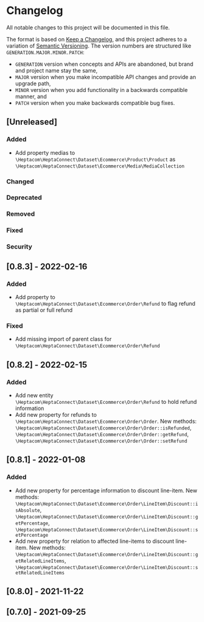 # Changelog

All notable changes to this project will be documented in this file.

The format is based on [Keep a Changelog](https://keepachangelog.com/en/1.0.0/),
and this project adheres to a variation of [Semantic Versioning](https://semver.org/spec/v2.0.0.html).
The version numbers are structured like `GENERATION.MAJOR.MINOR.PATCH`:

* `GENERATION` version when concepts and APIs are abandoned, but brand and project name stay the same,
* `MAJOR` version when you make incompatible API changes and provide an upgrade path,
* `MINOR` version when you add functionality in a backwards compatible manner, and
* `PATCH` version when you make backwards compatible bug fixes.

## [Unreleased]

### Added

- Add property medias to `\Heptacom\HeptaConnect\Dataset\Ecommerce\Product\Product` as `\Heptacom\HeptaConnect\Dataset\Ecommerce\Media\MediaCollection`

### Changed

### Deprecated

### Removed

### Fixed

### Security

## [0.8.3] - 2022-02-16

### Added

- Add property to `\Heptacom\HeptaConnect\Dataset\Ecommerce\Order\Refund` to flag refund as partial or full refund

### Fixed

- Add missing import of parent class for `\Heptacom\HeptaConnect\Dataset\Ecommerce\Order\Refund`

## [0.8.2] - 2022-02-15

### Added

- Add new entity `\Heptacom\HeptaConnect\Dataset\Ecommerce\Order\Refund` to hold refund information
- Add new property for refunds to `\Heptacom\HeptaConnect\Dataset\Ecommerce\Order\Order`. New methods: `\Heptacom\HeptaConnect\Dataset\Ecommerce\Order\Order::isRefunded`, `\Heptacom\HeptaConnect\Dataset\Ecommerce\Order\Order::getRefund`, `\Heptacom\HeptaConnect\Dataset\Ecommerce\Order\Order::setRefund` 

## [0.8.1] - 2022-01-08

### Added

- Add new property for percentage information to discount line-item. New methods: `\Heptacom\HeptaConnect\Dataset\Ecommerce\Order\LineItem\Discount::isAbsolute`, `\Heptacom\HeptaConnect\Dataset\Ecommerce\Order\LineItem\Discount::getPercentage`, `\Heptacom\HeptaConnect\Dataset\Ecommerce\Order\LineItem\Discount::setPercentage`
- Add new property for relation to affected line-items to discount line-item. New methods: `\Heptacom\HeptaConnect\Dataset\Ecommerce\Order\LineItem\Discount::getRelatedLineItems`, `\Heptacom\HeptaConnect\Dataset\Ecommerce\Order\LineItem\Discount::setRelatedLineItems` 

## [0.8.0] - 2021-11-22

## [0.7.0] - 2021-09-25
